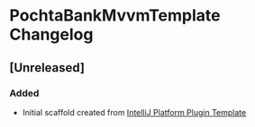 <!-- Keep a Changelog guide -> https://keepachangelog.com -->

# PochtaBankMvvmTemplate Changelog

## [Unreleased]
### Added
- Initial scaffold created from [IntelliJ Platform Plugin Template](https://github.com/JetBrains/intellij-platform-plugin-template)
